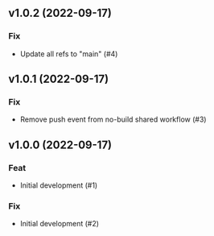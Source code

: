 ## v1.0.2 (2022-09-17)

### Fix

- Update all refs to "main" (#4)

## v1.0.1 (2022-09-17)

### Fix

- Remove push event from no-build shared workflow (#3)

## v1.0.0 (2022-09-17)

### Feat

- Initial development (#1)

### Fix

- Initial development (#2)
